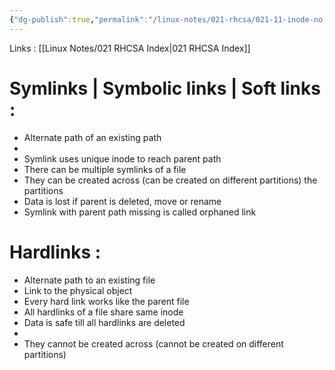 ```yaml
---
{"dg-publish":true,"permalink":"/linux-notes/021-rhcsa/021-11-inode-no-and-sym-links-and-hard-links/021-11-2-symlinks-and-hard-links/","noteIcon":"","created":"2023-10-07T13:47:51.366+05:30","updated":"2023-10-13T17:10:19.487+05:30"}
---
```


Links : [[Linux Notes/021 RHCSA Index\|021 RHCSA Index]]

# Symlinks | Symbolic links | Soft links : 

- Alternate path of an existing path
- <style> .container {font-family: sans-serif; text-align: center;} .button-wrapper button {z-index: 1;height: 40px; width: 100px; margin: 10px;padding: 5px;} .excalidraw .App-menu_top .buttonList { display: flex;} .excalidraw-wrapper { height: 800px; margin: 50px; position: relative;} :root[dir="ltr"] .excalidraw .layer-ui__wrapper .zen-mode-transition.App-menu_bottom--transition-left {transform: none;} </style><script src="https://cdn.jsdelivr.net/npm/react@17/umd/react.production.min.js"></script><script src="https://cdn.jsdelivr.net/npm/react-dom@17/umd/react-dom.production.min.js"></script><script type="text/javascript" src="https://cdn.jsdelivr.net/npm/@excalidraw/excalidraw@0/dist/excalidraw.production.min.js"></script><div id="021-11-2_Symlinks_and_HardLinks_2023-10-08_1322.35.excalidraw.md1"></div><script>(function(){const InitialData={"type":"excalidraw","version":2,"source":"https://github.com/zsviczian/obsidian-excalidraw-plugin/releases/tag/1.9.23","elements":[{"id":"lGddDyvDkFuG1rBP5V0mR","type":"rectangle","x":-405,"y":-114.16143798828125,"width":311.3333740234375,"height":172.66665649414062,"angle":0,"strokeColor":"#1e1e1e","backgroundColor":"transparent","fillStyle":"hachure","strokeWidth":1,"strokeStyle":"solid","roughness":1,"opacity":100,"groupIds":[],"frameId":null,"roundness":{"type":3},"seed":1083755949,"version":86,"versionNonce":1027465955,"isDeleted":false,"boundElements":null,"updated":1696751692586,"link":null,"locked":false},{"id":"D3SKp5KSc0PDzAeFEQOgh","type":"rectangle","x":-281.6666259765625,"y":-58.828094482421875,"width":35.33331298828125,"height":24,"angle":0,"strokeColor":"#1e1e1e","backgroundColor":"transparent","fillStyle":"hachure","strokeWidth":1,"strokeStyle":"solid","roughness":1,"opacity":100,"groupIds":[],"frameId":null,"roundness":{"type":3},"seed":1660267821,"version":49,"versionNonce":674263245,"isDeleted":false,"boundElements":[{"id":"C4kXQ1bVVk2G90tfBpzLV","type":"arrow"}],"updated":1696751692587,"link":null,"locked":false},{"id":"vPT4UFQb","type":"text","x":-285.66668701171875,"y":-89.16146850585938,"width":59.03997802734375,"height":25,"angle":0,"strokeColor":"#1e1e1e","backgroundColor":"transparent","fillStyle":"hachure","strokeWidth":1,"strokeStyle":"solid","roughness":1,"opacity":100,"groupIds":[],"frameId":null,"roundness":null,"seed":454710819,"version":21,"versionNonce":98930307,"isDeleted":false,"boundElements":null,"updated":1696751692587,"link":null,"locked":false,"text":"10 MB","rawText":"10 MB","fontSize":20,"fontFamily":1,"textAlign":"left","verticalAlign":"top","baseline":17,"containerId":null,"originalText":"10 MB","lineHeight":1.25},{"id":"6IqbP8Oe","type":"text","x":132.3333740234375,"y":-64.16146850585938,"width":125.13990783691406,"height":25,"angle":0,"strokeColor":"#1e1e1e","backgroundColor":"transparent","fillStyle":"hachure","strokeWidth":1,"strokeStyle":"solid","roughness":1,"opacity":100,"groupIds":[],"frameId":null,"roundness":null,"seed":902440675,"version":88,"versionNonce":728513955,"isDeleted":false,"boundElements":[{"id":"C4kXQ1bVVk2G90tfBpzLV","type":"arrow"},{"id":"EYmUBriHHqesL93LQnG2H","type":"arrow"},{"id":"RS_g5w8nPDedwQpOxjfNr","type":"arrow"},{"id":"T7pYlOOAEuIsGJRJFzvwq","type":"arrow"}],"updated":1696751870695,"link":null,"locked":false,"text":"/etc/abc.txt","rawText":"/etc/abc.txt","fontSize":20,"fontFamily":1,"textAlign":"left","verticalAlign":"top","baseline":17,"containerId":null,"originalText":"/etc/abc.txt","lineHeight":1.25},{"id":"C4kXQ1bVVk2G90tfBpzLV","type":"arrow","x":120.3333740234375,"y":-47.33215721232915,"width":358,"height":0.8188316199639303,"angle":0,"strokeColor":"#1e1e1e","backgroundColor":"transparent","fillStyle":"hachure","strokeWidth":1,"strokeStyle":"solid","roughness":1,"opacity":100,"groupIds":[],"frameId":null,"roundness":{"type":2},"seed":887121507,"version":142,"versionNonce":1107298755,"isDeleted":false,"boundElements":null,"updated":1696751692588,"link":null,"locked":false,"points":[[0,0],[-358,0.8188316199639303]],"lastCommittedPoint":null,"startBinding":{"elementId":"6IqbP8Oe","focus":-0.32816762292883334,"gap":12},"endBinding":{"elementId":"D3SKp5KSc0PDzAeFEQOgh","focus":0.03114508650204948,"gap":8.66668701171875},"startArrowhead":null,"endArrowhead":"arrow"},{"id":"QsdGzZcc0DnaM6Rr8U6oT","type":"ellipse","x":210.33343505859375,"y":-218.828125,"width":37.33331298828125,"height":35.333343505859375,"angle":0,"strokeColor":"#1e1e1e","backgroundColor":"transparent","fillStyle":"hachure","strokeWidth":1,"strokeStyle":"solid","roughness":1,"opacity":100,"groupIds":[],"frameId":null,"roundness":{"type":2},"seed":1312485293,"version":88,"versionNonce":1870060323,"isDeleted":false,"boundElements":null,"updated":1696751773017,"link":null,"locked":false},{"id":"FKpZ8RpEfHLH6zhKpS5Lr","type":"freedraw","x":216.33343505859375,"y":-186.82810974121094,"width":6.6666259765625,"height":28.666656494140625,"angle":0,"strokeColor":"#1e1e1e","backgroundColor":"transparent","fillStyle":"hachure","strokeWidth":0.5,"strokeStyle":"solid","roughness":1,"opacity":100,"groupIds":[],"frameId":null,"roundness":null,"seed":1269085443,"version":97,"versionNonce":1232671491,"isDeleted":false,"boundElements":null,"updated":1696751790340,"link":null,"locked":false,"points":[[0,0],[-1.33331298828125,2],[-2,2.666656494140625],[-3.33331298828125,5.3333282470703125],[-4,6],[-5.33331298828125,7.3333282470703125],[-6,8.666656494140625],[-6,10],[-6.6666259765625,10.666656494140625],[-6.6666259765625,11.333328247070312],[-6.6666259765625,12],[-6.6666259765625,13.333328247070312],[-6.6666259765625,14.666656494140625],[-6.6666259765625,16],[-6.6666259765625,16.666656494140625],[-6.6666259765625,17.333328247070312],[-6.6666259765625,18.666656494140625],[-6.6666259765625,19.333328247070312],[-6.6666259765625,20],[-6.6666259765625,20.666656494140625],[-6.6666259765625,22],[-6.6666259765625,22.666656494140625],[-6.6666259765625,23.333328247070312],[-6.6666259765625,24.666656494140625],[-6.6666259765625,25.333328247070312],[-6.6666259765625,26],[-6.6666259765625,26.666656494140625],[-6.6666259765625,27.333328247070312],[-6.6666259765625,28],[-6.6666259765625,28.666656494140625],[-6.6666259765625,28.666656494140625]],"pressures":[],"simulatePressure":true,"lastCommittedPoint":[-6.6666259765625,28.666656494140625]},{"id":"NR_4epOSgAmFheqK6_OTx","type":"freedraw","x":243.666748046875,"y":-186.1614532470703,"width":4,"height":30,"angle":0,"strokeColor":"#1e1e1e","backgroundColor":"transparent","fillStyle":"hachure","strokeWidth":0.5,"strokeStyle":"solid","roughness":1,"opacity":100,"groupIds":[],"frameId":null,"roundness":null,"seed":1763240195,"version":74,"versionNonce":1091697027,"isDeleted":false,"boundElements":null,"updated":1696751791630,"link":null,"locked":false,"points":[[0,0],[0.66668701171875,-0.6666717529296875],[1.3333740234375,0],[2,0.6666717529296875],[2.66668701171875,1.3333282470703125],[2.66668701171875,2],[2.66668701171875,2.6666717529296875],[2.66668701171875,3.3333282470703125],[3.3333740234375,4],[3.3333740234375,5.3333282470703125],[3.3333740234375,6],[4,6.6666717529296875],[4,8.666671752929688],[4,9.333328247070312],[4,10.666671752929688],[4,11.333328247070312],[4,12],[4,12.666671752929688],[4,14],[4,14.666671752929688],[4,16.666671752929688],[4,17.333328247070312],[4,18],[4,18.666671752929688],[4,19.333328247070312],[4,20],[4,20.666671752929688],[4,21.333328247070312],[4,22.666671752929688],[4,23.333328247070312],[4,24],[4,25.333328247070312],[4,26],[4,26.666671752929688],[4,27.333328247070312],[4,28.666671752929688],[4,29.333328247070312],[4,29.333328247070312]],"pressures":[],"simulatePressure":true,"lastCommittedPoint":[4,29.333328247070312]},{"id":"EYmUBriHHqesL93LQnG2H","type":"arrow","x":123.66668701171875,"y":-79.49478149414062,"width":317.3333740234375,"height":39.333343505859375,"angle":0,"strokeColor":"#1e1e1e","backgroundColor":"transparent","fillStyle":"hachure","strokeWidth":0.5,"strokeStyle":"solid","roughness":1,"opacity":100,"groupIds":[],"frameId":null,"roundness":{"type":2},"seed":1106472547,"version":240,"versionNonce":41353859,"isDeleted":false,"boundElements":null,"updated":1696751760198,"link":null,"locked":false,"points":[[0,0],[-162.6666259765625,-32.666656494140625],[-317.3333740234375,6.66668701171875]],"lastCommittedPoint":[-304.66668701171875,1.333343505859375],"startBinding":{"elementId":"6IqbP8Oe","focus":0.5396946167447377,"gap":15.33331298828125},"endBinding":null,"startArrowhead":null,"endArrowhead":"arrow"},{"id":"RS_g5w8nPDedwQpOxjfNr","type":"arrow","x":158.3333740234375,"y":-74.828125,"width":364.66668701171875,"height":66,"angle":0,"strokeColor":"#1e1e1e","backgroundColor":"transparent","fillStyle":"hachure","strokeWidth":0.5,"strokeStyle":"solid","roughness":1,"opacity":100,"groupIds":[],"frameId":null,"roundness":{"type":2},"seed":1806163597,"version":222,"versionNonce":291360739,"isDeleted":false,"boundElements":null,"updated":1696751755246,"link":null,"locked":false,"points":[[0,0],[-196.66668701171875,-66],[-364.66668701171875,-14]],"lastCommittedPoint":[-356.66668701171875,-16],"startBinding":{"elementId":"6IqbP8Oe","focus":0.32521382912289465,"gap":10.666656494140625},"endBinding":null,"startArrowhead":null,"endArrowhead":"arrow"},{"id":"2px1x48iNn3uPYMMYblVs","type":"arrow","x":195.666748046875,"y":-180.1614532470703,"width":34.666748046875,"height":80.66667175292969,"angle":0,"strokeColor":"#1e1e1e","backgroundColor":"transparent","fillStyle":"hachure","strokeWidth":0.5,"strokeStyle":"solid","roughness":1,"opacity":100,"groupIds":[],"frameId":null,"roundness":{"type":2},"seed":1733145795,"version":201,"versionNonce":2047576419,"isDeleted":false,"boundElements":null,"updated":1696751814509,"link":null,"locked":false,"points":[[0,0],[-30.66668701171875,31.333343505859375],[-34.666748046875,80.66667175292969]],"lastCommittedPoint":[-34.666748046875,80.66667175292969],"startBinding":null,"endBinding":null,"startArrowhead":null,"endArrowhead":"arrow"},{"id":"smsREch3","type":"text","x":-31,"y":-70.16143798828125,"width":48.23997497558594,"height":25,"angle":0,"strokeColor":"#1e1e1e","backgroundColor":"transparent","fillStyle":"hachure","strokeWidth":0.5,"strokeStyle":"solid","roughness":1,"opacity":100,"groupIds":[],"frameId":null,"roundness":null,"seed":338559757,"version":11,"versionNonce":410679181,"isDeleted":false,"boundElements":null,"updated":1696751826750,"link":null,"locked":false,"text":"8001","rawText":"8001","fontSize":20,"fontFamily":1,"textAlign":"left","verticalAlign":"top","baseline":17,"containerId":null,"originalText":"8001","lineHeight":1.25},{"id":"jTA9xssgsOEMfV1L5DZlK","type":"line","x":136.3333740234375,"y":-28.828125,"width":114,"height":1.33331298828125,"angle":0,"strokeColor":"#1e1e1e","backgroundColor":"transparent","fillStyle":"hachure","strokeWidth":0.5,"strokeStyle":"solid","roughness":1,"opacity":100,"groupIds":[],"frameId":null,"roundness":{"type":2},"seed":327268429,"version":52,"versionNonce":378513475,"isDeleted":false,"boundElements":null,"updated":1696751834653,"link":null,"locked":false,"points":[[0,0],[114,-1.33331298828125]],"lastCommittedPoint":null,"startBinding":null,"endBinding":null,"startArrowhead":null,"endArrowhead":null},{"id":"LrlE4XYw","type":"text","x":168.33331298828125,"y":-21.828125,"width":44.37995910644531,"height":25,"angle":0,"strokeColor":"#1e1e1e","backgroundColor":"transparent","fillStyle":"hachure","strokeWidth":0.5,"strokeStyle":"solid","roughness":1,"opacity":100,"groupIds":[],"frameId":null,"roundness":null,"seed":73038381,"version":15,"versionNonce":1435107373,"isDeleted":false,"boundElements":null,"updated":1696751840096,"link":null,"locked":false,"text":"path","rawText":"path","fontSize":20,"fontFamily":1,"textAlign":"left","verticalAlign":"top","baseline":17,"containerId":null,"originalText":"path","lineHeight":1.25},{"id":"ppdNj2zO","type":"text","x":555,"y":-64.16146850585938,"width":123.67990112304688,"height":25,"angle":0,"strokeColor":"#1e1e1e","backgroundColor":"transparent","fillStyle":"hachure","strokeWidth":0.5,"strokeStyle":"solid","roughness":1,"opacity":100,"groupIds":[],"frameId":null,"roundness":null,"seed":226466029,"version":40,"versionNonce":441856045,"isDeleted":false,"boundElements":[{"id":"T7pYlOOAEuIsGJRJFzvwq","type":"arrow"}],"updated":1696751874392,"link":null,"locked":false,"text":"/usr/abc.txt","rawText":"/usr/abc.txt","fontSize":20,"fontFamily":1,"textAlign":"left","verticalAlign":"top","baseline":17,"containerId":null,"originalText":"/usr/abc.txt","lineHeight":1.25},{"id":"T7pYlOOAEuIsGJRJFzvwq","type":"arrow","x":543,"y":-52.56202202302106,"width":272,"height":2.7634643075155623,"angle":0,"strokeColor":"#1e1e1e","backgroundColor":"transparent","fillStyle":"hachure","strokeWidth":0.5,"strokeStyle":"solid","roughness":1,"opacity":100,"groupIds":[],"frameId":null,"roundness":{"type":2},"seed":1794010381,"version":85,"versionNonce":1358940397,"isDeleted":false,"boundElements":null,"updated":1696751874393,"link":null,"locked":false,"points":[[0,0],[-272,2.7634643075155623]],"lastCommittedPoint":null,"startBinding":{"elementId":"ppdNj2zO","focus":0.12774993274241064,"gap":12},"endBinding":{"elementId":"6IqbP8Oe","focus":0.2006773765268162,"gap":13.526718139648438},"startArrowhead":null,"endArrowhead":"arrow"},{"id":"uVVaila3R7kTrwspefMMe","type":"line","x":562.9999389648438,"y":-34.828125,"width":113.33331298828125,"height":0,"angle":0,"strokeColor":"#1e1e1e","backgroundColor":"transparent","fillStyle":"hachure","strokeWidth":0.5,"strokeStyle":"solid","roughness":1,"opacity":100,"groupIds":[],"frameId":null,"roundness":{"type":2},"seed":2133471661,"version":59,"versionNonce":161364451,"isDeleted":false,"boundElements":null,"updated":1696751881652,"link":null,"locked":false,"points":[[0,0],[113.33331298828125,0]],"lastCommittedPoint":null,"startBinding":null,"endBinding":null,"startArrowhead":null,"endArrowhead":null},{"id":"1D5pl8Rk","type":"text","x":580.6666259765625,"y":-21.494781494140625,"width":61.61993408203125,"height":25,"angle":0,"strokeColor":"#1e1e1e","backgroundColor":"transparent","fillStyle":"hachure","strokeWidth":0.5,"strokeStyle":"solid","roughness":1,"opacity":100,"groupIds":[],"frameId":null,"roundness":null,"seed":948682947,"version":27,"versionNonce":256880195,"isDeleted":false,"boundElements":null,"updated":1696751889602,"link":null,"locked":false,"text":"symlink","rawText":"symlink","fontSize":20,"fontFamily":1,"textAlign":"left","verticalAlign":"top","baseline":17,"containerId":null,"originalText":"symlink","lineHeight":1.25},{"id":"fomzb1Fb","type":"text","x":384.333251953125,"y":-80.828125,"width":45.11997985839844,"height":25,"angle":0,"strokeColor":"#1e1e1e","backgroundColor":"transparent","fillStyle":"hachure","strokeWidth":0.5,"strokeStyle":"solid","roughness":1,"opacity":100,"groupIds":[],"frameId":null,"roundness":null,"seed":740814061,"version":12,"versionNonce":870702029,"isDeleted":false,"boundElements":null,"updated":1696751903932,"link":null,"locked":false,"text":"9001","rawText":"9001","fontSize":20,"fontFamily":1,"textAlign":"left","verticalAlign":"top","baseline":17,"containerId":null,"originalText":"9001","lineHeight":1.25},{"type":"ellipse","version":138,"versionNonce":124915213,"isDeleted":false,"id":"UhaY_zG57ifjzhgYF2Nx-","fillStyle":"hachure","strokeWidth":1,"strokeStyle":"solid","roughness":1,"opacity":100,"angle":0,"x":616.6667175292969,"y":-226.1614532470703,"strokeColor":"#1e1e1e","backgroundColor":"transparent","width":37.33331298828125,"height":35.333343505859375,"seed":1011138147,"groupIds":[],"frameId":null,"roundness":{"type":2},"boundElements":[],"updated":1696751937771,"link":null,"locked":false},{"type":"freedraw","version":161,"versionNonce":1622398573,"isDeleted":false,"id":"fJC1UnyTAuFIl17Ao0J48","fillStyle":"hachure","strokeWidth":0.5,"strokeStyle":"solid","roughness":1,"opacity":100,"angle":0,"x":619.6666259765625,"y":-194.49476623535156,"strokeColor":"#1e1e1e","backgroundColor":"transparent","width":6.6666259765625,"height":28.666656494140625,"seed":1161204845,"groupIds":[],"frameId":null,"roundness":null,"boundElements":[],"updated":1696751944067,"link":null,"locked":false,"points":[[0,0],[-1.33331298828125,2],[-2,2.666656494140625],[-3.33331298828125,5.3333282470703125],[-4,6],[-5.33331298828125,7.3333282470703125],[-6,8.666656494140625],[-6,10],[-6.6666259765625,10.666656494140625],[-6.6666259765625,11.333328247070312],[-6.6666259765625,12],[-6.6666259765625,13.333328247070312],[-6.6666259765625,14.666656494140625],[-6.6666259765625,16],[-6.6666259765625,16.666656494140625],[-6.6666259765625,17.333328247070312],[-6.6666259765625,18.666656494140625],[-6.6666259765625,19.333328247070312],[-6.6666259765625,20],[-6.6666259765625,20.666656494140625],[-6.6666259765625,22],[-6.6666259765625,22.666656494140625],[-6.6666259765625,23.333328247070312],[-6.6666259765625,24.666656494140625],[-6.6666259765625,25.333328247070312],[-6.6666259765625,26],[-6.6666259765625,26.666656494140625],[-6.6666259765625,27.333328247070312],[-6.6666259765625,28],[-6.6666259765625,28.666656494140625],[-6.6666259765625,28.666656494140625]],"lastCommittedPoint":null,"simulatePressure":true,"pressures":[]},{"type":"freedraw","version":129,"versionNonce":111778861,"isDeleted":false,"id":"sm28WSS60-pkUVaMA-Oyr","fillStyle":"hachure","strokeWidth":0.5,"strokeStyle":"solid","roughness":1,"opacity":100,"angle":0,"x":648.6666870117188,"y":-192.4947967529297,"strokeColor":"#1e1e1e","backgroundColor":"transparent","width":4,"height":30,"seed":167795651,"groupIds":[],"frameId":null,"roundness":null,"boundElements":[],"updated":1696751942152,"link":null,"locked":false,"points":[[0,0],[0.66668701171875,-0.6666717529296875],[1.3333740234375,0],[2,0.6666717529296875],[2.66668701171875,1.3333282470703125],[2.66668701171875,2],[2.66668701171875,2.6666717529296875],[2.66668701171875,3.3333282470703125],[3.3333740234375,4],[3.3333740234375,5.3333282470703125],[3.3333740234375,6],[4,6.6666717529296875],[4,8.666671752929688],[4,9.333328247070312],[4,10.666671752929688],[4,11.333328247070312],[4,12],[4,12.666671752929688],[4,14],[4,14.666671752929688],[4,16.666671752929688],[4,17.333328247070312],[4,18],[4,18.666671752929688],[4,19.333328247070312],[4,20],[4,20.666671752929688],[4,21.333328247070312],[4,22.666671752929688],[4,23.333328247070312],[4,24],[4,25.333328247070312],[4,26],[4,26.666671752929688],[4,27.333328247070312],[4,28.666671752929688],[4,29.333328247070312],[4,29.333328247070312]],"lastCommittedPoint":null,"simulatePressure":true,"pressures":[]},{"id":"IfQJFgNCf8WdTzusR4GK1","type":"arrow","x":605,"y":-170.1614532470703,"width":30.66668701171875,"height":76.66667175292969,"angle":0,"strokeColor":"#1e1e1e","backgroundColor":"transparent","fillStyle":"hachure","strokeWidth":0.5,"strokeStyle":"solid","roughness":1,"opacity":100,"groupIds":[],"frameId":null,"roundness":{"type":2},"seed":140042029,"version":86,"versionNonce":2066494093,"isDeleted":false,"boundElements":[],"updated":1696751957189,"link":null,"locked":false,"points":[[0,0],[-30.66668701171875,31.333328247070312],[-30.66668701171875,76.66667175292969]],"lastCommittedPoint":[-24.66668701171875,85.33334350585938],"startBinding":null,"endBinding":null,"startArrowhead":null,"endArrowhead":"arrow"},{"id":"WLevNwtn","type":"text","x":263,"y":-232.16146850585938,"width":5.4199981689453125,"height":25,"angle":0,"strokeColor":"#1e1e1e","backgroundColor":"transparent","fillStyle":"hachure","strokeWidth":0.5,"strokeStyle":"solid","roughness":1,"opacity":100,"groupIds":[],"frameId":null,"roundness":null,"seed":1778116909,"version":14,"versionNonce":2020375341,"isDeleted":false,"boundElements":null,"updated":1696752002693,"link":null,"locked":false,"text":"1","rawText":"1","fontSize":20,"fontFamily":1,"textAlign":"left","verticalAlign":"top","baseline":17,"containerId":null,"originalText":"1","lineHeight":1.25},{"id":"SMEjV3fH","type":"text","x":665,"y":-238.828125,"width":14.239990234375,"height":25,"angle":0,"strokeColor":"#1e1e1e","backgroundColor":"transparent","fillStyle":"hachure","strokeWidth":0.5,"strokeStyle":"solid","roughness":1,"opacity":100,"groupIds":[],"frameId":null,"roundness":null,"seed":756523683,"version":36,"versionNonce":1871147331,"isDeleted":false,"boundElements":null,"updated":1696752006512,"link":null,"locked":false,"text":"2","rawText":"2","fontSize":20,"fontFamily":1,"textAlign":"left","verticalAlign":"top","baseline":17,"containerId":null,"originalText":"2","lineHeight":1.25},{"id":"4MKReTWY","type":"text","x":569.3333129882812,"y":-151.328125,"width":10,"height":25,"angle":0,"strokeColor":"#1e1e1e","backgroundColor":"transparent","fillStyle":"hachure","strokeWidth":0.5,"strokeStyle":"solid","roughness":1,"opacity":100,"groupIds":[],"frameId":null,"roundness":null,"seed":1465740429,"version":2,"versionNonce":1703567779,"isDeleted":true,"boundElements":null,"updated":1696751955313,"link":null,"locked":false,"text":"","rawText":"","fontSize":20,"fontFamily":1,"textAlign":"center","verticalAlign":"middle","baseline":17,"containerId":"IfQJFgNCf8WdTzusR4GK1","originalText":"","lineHeight":1.25},{"id":"l7zEF54L","type":"text","x":289.6666259765625,"y":-248.828125,"width":10,"height":25,"angle":0,"strokeColor":"#1e1e1e","backgroundColor":"transparent","fillStyle":"hachure","strokeWidth":0.5,"strokeStyle":"solid","roughness":1,"opacity":100,"groupIds":[],"frameId":null,"roundness":null,"seed":1020310531,"version":2,"versionNonce":859571213,"isDeleted":true,"boundElements":null,"updated":1696751973828,"link":null,"locked":false,"text":"","rawText":"","fontSize":20,"fontFamily":1,"textAlign":"left","verticalAlign":"top","baseline":17,"containerId":null,"originalText":"","lineHeight":1.25},{"id":"J_WvVsWosAwU-pX9mvLci","type":"ellipse","x":311,"y":-238.828125,"width":26.079986572265625,"height":49,"angle":0,"strokeColor":"#1e1e1e","backgroundColor":"transparent","fillStyle":"hachure","strokeWidth":0.5,"strokeStyle":"solid","roughness":1,"opacity":100,"groupIds":[],"frameId":null,"roundness":{"type":2},"seed":132837091,"version":217,"versionNonce":95488323,"isDeleted":true,"boundElements":[{"type":"text","id":"B3vdNgFL"}],"updated":1696751991760,"link":null,"locked":false},{"id":"B3vdNgFL","type":"text","x":321.1093265224086,"y":-226.6522411390704,"width":5.4199981689453125,"height":25,"angle":0,"strokeColor":"#1e1e1e","backgroundColor":"transparent","fillStyle":"hachure","strokeWidth":0.5,"strokeStyle":"solid","roughness":1,"opacity":100,"groupIds":[],"frameId":null,"roundness":null,"seed":919793571,"version":50,"versionNonce":816930925,"isDeleted":true,"boundElements":null,"updated":1696751991760,"link":null,"locked":false,"text":"1","rawText":"1","fontSize":20,"fontFamily":1,"textAlign":"center","verticalAlign":"middle","baseline":17,"containerId":"J_WvVsWosAwU-pX9mvLci","originalText":"1","lineHeight":1.25}],"appState":{"theme":"dark","viewBackgroundColor":"#ffffff","currentItemStrokeColor":"#1e1e1e","currentItemBackgroundColor":"transparent","currentItemFillStyle":"hachure","currentItemStrokeWidth":0.5,"currentItemStrokeStyle":"solid","currentItemRoughness":1,"currentItemOpacity":100,"currentItemFontFamily":1,"currentItemFontSize":20,"currentItemTextAlign":"left","currentItemStartArrowhead":null,"currentItemEndArrowhead":"arrow","scrollX":9.3333740234375,"scrollY":431.171875,"zoom":{"value":1},"currentItemRoundness":"round","gridSize":null,"gridColor":{"Bold":"#C9C9C9FF","Regular":"#EDEDEDFF"},"currentStrokeOptions":null,"previousGridSize":null,"frameRendering":{"enabled":true,"clip":true,"name":true,"outline":true}},"files":{}};InitialData.scrollToContent=true;App=()=>{const e=React.useRef(null),t=React.useRef(null),[n,i]=React.useState({width:void 0,height:void 0});return React.useEffect(()=>{i({width:t.current.getBoundingClientRect().width,height:t.current.getBoundingClientRect().height});const e=()=>{i({width:t.current.getBoundingClientRect().width,height:t.current.getBoundingClientRect().height})};return window.addEventListener("resize",e),()=>window.removeEventListener("resize",e)},[t]),React.createElement(React.Fragment,null,React.createElement("div",{className:"excalidraw-wrapper",ref:t},React.createElement(ExcalidrawLib.Excalidraw,{ref:e,width:n.width,height:n.height,initialData:InitialData,viewModeEnabled:!0,zenModeEnabled:!0,gridModeEnabled:!1})))},excalidrawWrapper=document.getElementById("021-11-2_Symlinks_and_HardLinks_2023-10-08_1322.35.excalidraw.md1");ReactDOM.render(React.createElement(App),excalidrawWrapper);})();</script>
- Symlink uses unique inode to reach parent path
- There can be multiple symlinks of a file
- They can be created across (can be created on different partitions) the partitions
- Data is lost if parent is deleted, move or rename
- Symlink with parent path missing is called orphaned link

# Hardlinks :

- Alternate path to an existing file
- Link to the physical object
- Every hard link works like the parent file
- All hardlinks of a file share same inode
- Data is safe till all hardlinks are deleted
- <div id="021-11-2_Symlinks_and_HardLinks_2023-10-08_1330.54.excalidraw.md2"></div><script>(function(){const InitialData={"type":"excalidraw","version":2,"source":"https://github.com/zsviczian/obsidian-excalidraw-plugin/releases/tag/1.9.23","elements":[{"id":"hhv3qu2M","type":"text","x":-341.66662597656256,"y":-109.49481201171875,"width":111.17990112304688,"height":25,"angle":0,"strokeColor":"#1e1e1e","backgroundColor":"transparent","fillStyle":"hachure","strokeWidth":1,"strokeStyle":"solid","roughness":1,"opacity":100,"groupIds":[],"frameId":null,"roundness":null,"seed":1380534115,"version":55,"versionNonce":886637603,"isDeleted":false,"boundElements":[{"id":"NsnP8PzOLg7t-d8mFyH1X","type":"arrow"},{"id":"pPr474wzijKyycKir0Lno","type":"arrow"}],"updated":1696752262697,"link":null,"locked":false,"text":"/lib/xyz.txt","rawText":"/lib/xyz.txt","fontSize":20,"fontFamily":1,"textAlign":"left","verticalAlign":"top","baseline":17,"containerId":null,"originalText":"/lib/xyz.txt","lineHeight":1.25},{"id":"Tl6LVOhV","type":"text","x":-232.66656494140625,"y":47.83856201171875,"width":82.77992248535156,"height":25,"angle":0,"strokeColor":"#1e1e1e","backgroundColor":"transparent","fillStyle":"hachure","strokeWidth":1,"strokeStyle":"solid","roughness":1,"opacity":100,"groupIds":[],"frameId":null,"roundness":null,"seed":54222829,"version":60,"versionNonce":1032009421,"isDeleted":false,"boundElements":[{"id":"7f5w3rjtNvt7nFy0H6Iir","type":"arrow"},{"id":"pPr474wzijKyycKir0Lno","type":"arrow"}],"updated":1696752266061,"link":null,"locked":false,"text":"hardlinks","rawText":"hardlinks","fontSize":20,"fontFamily":1,"textAlign":"left","verticalAlign":"top","baseline":17,"containerId":null,"originalText":"hardlinks","lineHeight":1.25},{"id":"x92kc27w","type":"text","x":-5.6666259765625,"y":106.17190551757812,"width":123.67990112304688,"height":25,"angle":0,"strokeColor":"#1e1e1e","backgroundColor":"transparent","fillStyle":"hachure","strokeWidth":1,"strokeStyle":"solid","roughness":1,"opacity":100,"groupIds":[],"frameId":null,"roundness":null,"seed":44008557,"version":45,"versionNonce":1912311501,"isDeleted":false,"boundElements":[{"id":"tYVxRnkDO-iQnb1lJyebo","type":"arrow"},{"id":"7f5w3rjtNvt7nFy0H6Iir","type":"arrow"}],"updated":1696752225369,"link":null,"locked":false,"text":"/usr/abc.txt","rawText":"/usr/abc.txt","fontSize":20,"fontFamily":1,"textAlign":"left","verticalAlign":"top","baseline":17,"containerId":null,"originalText":"/usr/abc.txt","lineHeight":1.25},{"id":"iEoGHJvL","type":"text","x":331.38096400669656,"y":-102.44715663364957,"width":125.13990783691406,"height":25,"angle":0,"strokeColor":"#1e1e1e","backgroundColor":"transparent","fillStyle":"hachure","strokeWidth":1,"strokeStyle":"solid","roughness":1,"opacity":100,"groupIds":[],"frameId":null,"roundness":null,"seed":119997891,"version":197,"versionNonce":160190445,"isDeleted":false,"boundElements":[{"id":"k778pdL4EcGL6Mm1Evyv1","type":"arrow"}],"updated":1696752205272,"link":null,"locked":false,"text":"/etc/abc.txt","rawText":"/etc/abc.txt","fontSize":20,"fontFamily":1,"textAlign":"left","verticalAlign":"top","baseline":17,"containerId":null,"originalText":"/etc/abc.txt","lineHeight":1.25},{"id":"mFx9pesaxAaHE-mDsmatn","type":"rectangle","x":-62.33331298828125,"y":-160.82810974121094,"width":248.66668701171875,"height":150.00001525878906,"angle":0,"strokeColor":"#1e1e1e","backgroundColor":"transparent","fillStyle":"hachure","strokeWidth":1,"strokeStyle":"solid","roughness":1,"opacity":100,"groupIds":[],"frameId":null,"roundness":{"type":3},"seed":12612653,"version":130,"versionNonce":781362371,"isDeleted":false,"boundElements":null,"updated":1696752123058,"link":null,"locked":false},{"id":"BPiceOjszW30-KLNZSzOG","type":"rectangle","x":37.666748046875,"y":-110.828125,"width":36,"height":24.66668701171875,"angle":0,"strokeColor":"#1e1e1e","backgroundColor":"transparent","fillStyle":"hachure","strokeWidth":1,"strokeStyle":"solid","roughness":1,"opacity":100,"groupIds":[],"frameId":null,"roundness":{"type":3},"seed":1812669069,"version":87,"versionNonce":502501517,"isDeleted":false,"boundElements":[{"id":"k778pdL4EcGL6Mm1Evyv1","type":"arrow"},{"id":"NsnP8PzOLg7t-d8mFyH1X","type":"arrow"},{"id":"tYVxRnkDO-iQnb1lJyebo","type":"arrow"}],"updated":1696752217648,"link":null,"locked":false},{"id":"k51OT06W","type":"text","x":30.333251953125,"y":-134.328125,"width":47.23197937011719,"height":20,"angle":0,"strokeColor":"#1e1e1e","backgroundColor":"transparent","fillStyle":"hachure","strokeWidth":1,"strokeStyle":"solid","roughness":1,"opacity":100,"groupIds":[],"frameId":null,"roundness":null,"seed":1828891779,"version":26,"versionNonce":352881997,"isDeleted":false,"boundElements":null,"updated":1696752150719,"link":null,"locked":false,"text":"10 MB","rawText":"10 MB","fontSize":16,"fontFamily":1,"textAlign":"left","verticalAlign":"top","baseline":14,"containerId":null,"originalText":"10 MB","lineHeight":1.25},{"id":"-MPQuzn4p8ur78MFgGv_e","type":"line","x":330.73670196533214,"y":-73.6562271118164,"width":134,"height":0.66668701171875,"angle":0,"strokeColor":"#1e1e1e","backgroundColor":"transparent","fillStyle":"hachure","strokeWidth":1,"strokeStyle":"solid","roughness":1,"opacity":100,"groupIds":[],"frameId":null,"roundness":{"type":2},"seed":419181037,"version":43,"versionNonce":972475395,"isDeleted":false,"boundElements":null,"updated":1696752193987,"link":null,"locked":false,"points":[[0,0],[134,0.66668701171875]],"lastCommittedPoint":null,"startBinding":null,"endBinding":null,"startArrowhead":null,"endArrowhead":null},{"id":"BFEVmgf8","type":"text","x":379.40332794189464,"y":-59.656227111816406,"width":35.50396728515625,"height":20,"angle":0,"strokeColor":"#1e1e1e","backgroundColor":"transparent","fillStyle":"hachure","strokeWidth":1,"strokeStyle":"solid","roughness":1,"opacity":100,"groupIds":[],"frameId":null,"roundness":null,"seed":1338466925,"version":5,"versionNonce":951582051,"isDeleted":false,"boundElements":null,"updated":1696752198270,"link":null,"locked":false,"text":"path","rawText":"path","fontSize":16,"fontFamily":1,"textAlign":"left","verticalAlign":"top","baseline":14,"containerId":null,"originalText":"path","lineHeight":1.25},{"id":"k778pdL4EcGL6Mm1Evyv1","type":"arrow","x":320.07007598876953,"y":-91.6562271118164,"width":233.3333740234375,"height":3.33331298828125,"angle":0,"strokeColor":"#1e1e1e","backgroundColor":"transparent","fillStyle":"hachure","strokeWidth":1,"strokeStyle":"solid","roughness":1,"opacity":100,"groupIds":[],"frameId":null,"roundness":{"type":2},"seed":2053914787,"version":31,"versionNonce":1689635405,"isDeleted":false,"boundElements":null,"updated":1696752205272,"link":null,"locked":false,"points":[[0,0],[-233.3333740234375,-3.33331298828125]],"lastCommittedPoint":null,"startBinding":{"elementId":"iEoGHJvL","focus":0.04880123806247436,"gap":11.310888017927027},"endBinding":{"elementId":"BPiceOjszW30-KLNZSzOG","focus":0.24315089983332677,"gap":13.069953918457031},"startArrowhead":null,"endArrowhead":"arrow"},{"id":"NsnP8PzOLg7t-d8mFyH1X","type":"arrow","x":-215.26329803466808,"y":-95.19393159808517,"width":240.0000000000001,"height":2.722150758684535,"angle":0,"strokeColor":"#1e1e1e","backgroundColor":"transparent","fillStyle":"hachure","strokeWidth":1,"strokeStyle":"solid","roughness":1,"opacity":100,"groupIds":[],"frameId":null,"roundness":{"type":2},"seed":1986619459,"version":120,"versionNonce":79873123,"isDeleted":false,"boundElements":null,"updated":1696752262892,"link":null,"locked":false,"points":[[0,0],[240.0000000000001,2.722150758684535]],"lastCommittedPoint":null,"startBinding":{"elementId":"hhv3qu2M","focus":0.0759824596030786,"gap":15.2234268188476},"endBinding":{"elementId":"BPiceOjszW30-KLNZSzOG","focus":-0.508380132380776,"gap":12.930046081542969},"startArrowhead":null,"endArrowhead":"arrow"},{"id":"tYVxRnkDO-iQnb1lJyebo","type":"arrow","x":60.07001495361328,"y":95.0104598999024,"width":2.66668701171875,"height":166.6666870117188,"angle":0,"strokeColor":"#1e1e1e","backgroundColor":"transparent","fillStyle":"hachure","strokeWidth":1,"strokeStyle":"solid","roughness":1,"opacity":100,"groupIds":[],"frameId":null,"roundness":{"type":2},"seed":1960169091,"version":41,"versionNonce":110485037,"isDeleted":false,"boundElements":null,"updated":1696752217648,"link":null,"locked":false,"points":[[0,0],[-2.66668701171875,-166.6666870117188]],"lastCommittedPoint":null,"startBinding":{"elementId":"x92kc27w","focus":0.06891166415377777,"gap":11.161445617675724},"endBinding":{"elementId":"BPiceOjszW30-KLNZSzOG","focus":-0.07183248551199496,"gap":14.505210876464844},"startArrowhead":null,"endArrowhead":"arrow"},{"id":"7f5w3rjtNvt7nFy0H6Iir","type":"arrow","x":-133.99692931336546,"y":74.29934254637841,"width":119.4025284813963,"height":31.671169948357445,"angle":0,"strokeColor":"#1e1e1e","backgroundColor":"transparent","fillStyle":"hachure","strokeWidth":1,"strokeStyle":"solid","roughness":1,"opacity":100,"groupIds":[],"frameId":null,"roundness":{"type":2},"seed":1650784867,"version":118,"versionNonce":173254541,"isDeleted":false,"boundElements":null,"updated":1696752266063,"link":null,"locked":false,"points":[[0,0],[119.4025284813963,31.671169948357445]],"lastCommittedPoint":null,"startBinding":{"elementId":"Tl6LVOhV","focus":-0.05184704872732059,"gap":15.956718444824162},"endBinding":{"elementId":"x92kc27w","focus":-0.20999780546843516,"gap":8.930046081542969},"startArrowhead":null,"endArrowhead":"arrow"},{"id":"pPr474wzijKyycKir0Lno","type":"arrow","x":-231.22716736134947,"y":34.34380340576172,"width":37.76216434234607,"height":110.00006103515625,"angle":0,"strokeColor":"#1e1e1e","backgroundColor":"transparent","fillStyle":"hachure","strokeWidth":1,"strokeStyle":"solid","roughness":1,"opacity":100,"groupIds":[],"frameId":null,"roundness":{"type":2},"seed":827082787,"version":186,"versionNonce":1691281485,"isDeleted":false,"boundElements":null,"updated":1696752266064,"link":null,"locked":false,"points":[[0,0],[-37.76216434234607,-110.00006103515625]],"lastCommittedPoint":null,"startBinding":{"elementId":"Tl6LVOhV","focus":-0.6797589535119815,"gap":13.494758605957028},"endBinding":{"elementId":"hhv3qu2M","focus":-0.1630227841212377,"gap":8.838554382324219},"startArrowhead":null,"endArrowhead":"arrow"},{"id":"zANFTTp5","type":"text","x":-139.93004608154303,"y":-113.32288360595703,"width":38.59197998046875,"height":20,"angle":0,"strokeColor":"#1e1e1e","backgroundColor":"transparent","fillStyle":"hachure","strokeWidth":1,"strokeStyle":"solid","roughness":1,"opacity":100,"groupIds":[],"frameId":null,"roundness":null,"seed":1380988931,"version":28,"versionNonce":7069357,"isDeleted":false,"boundElements":null,"updated":1696752253136,"link":null,"locked":false,"text":"8001","rawText":"8001","fontSize":16,"fontFamily":1,"textAlign":"left","verticalAlign":"top","baseline":14,"containerId":null,"originalText":"8001","lineHeight":1.25},{"id":"iynJsp06","type":"text","x":221.40332794189453,"y":-115.6562271118164,"width":38.59197998046875,"height":20,"angle":0,"strokeColor":"#1e1e1e","backgroundColor":"transparent","fillStyle":"hachure","strokeWidth":1,"strokeStyle":"solid","roughness":1,"opacity":100,"groupIds":[],"frameId":null,"roundness":null,"seed":472652525,"version":5,"versionNonce":565529827,"isDeleted":false,"boundElements":null,"updated":1696752247238,"link":null,"locked":false,"text":"8001","rawText":"8001","fontSize":16,"fontFamily":1,"textAlign":"left","verticalAlign":"top","baseline":14,"containerId":null,"originalText":"8001","lineHeight":1.25},{"id":"e8H8Ca8aW9CSk5eoIvdJD","type":"diamond","x":51,"y":-97.49478149414062,"width":33.3333740234375,"height":23.333343505859375,"angle":0,"strokeColor":"#1e1e1e","backgroundColor":"transparent","fillStyle":"hachure","strokeWidth":1,"strokeStyle":"solid","roughness":1,"opacity":100,"groupIds":[],"frameId":null,"roundness":{"type":2},"seed":1340938061,"version":30,"versionNonce":347582509,"isDeleted":true,"boundElements":null,"updated":1696752130444,"link":null,"locked":false}],"appState":{"theme":"dark","viewBackgroundColor":"#ffffff","currentItemStrokeColor":"#1e1e1e","currentItemBackgroundColor":"transparent","currentItemFillStyle":"hachure","currentItemStrokeWidth":1,"currentItemStrokeStyle":"solid","currentItemRoughness":1,"currentItemOpacity":100,"currentItemFontFamily":1,"currentItemFontSize":16,"currentItemTextAlign":"left","currentItemStartArrowhead":null,"currentItemEndArrowhead":"arrow","scrollX":438.5966720581056,"scrollY":311.99997711181646,"zoom":{"value":0.9999999999999998},"currentItemRoundness":"round","gridSize":null,"gridColor":{"Bold":"#C9C9C9FF","Regular":"#EDEDEDFF"},"currentStrokeOptions":null,"previousGridSize":null,"frameRendering":{"enabled":true,"clip":true,"name":true,"outline":true}},"files":{}};InitialData.scrollToContent=true;App=()=>{const e=React.useRef(null),t=React.useRef(null),[n,i]=React.useState({width:void 0,height:void 0});return React.useEffect(()=>{i({width:t.current.getBoundingClientRect().width,height:t.current.getBoundingClientRect().height});const e=()=>{i({width:t.current.getBoundingClientRect().width,height:t.current.getBoundingClientRect().height})};return window.addEventListener("resize",e),()=>window.removeEventListener("resize",e)},[t]),React.createElement(React.Fragment,null,React.createElement("div",{className:"excalidraw-wrapper",ref:t},React.createElement(ExcalidrawLib.Excalidraw,{ref:e,width:n.width,height:n.height,initialData:InitialData,viewModeEnabled:!0,zenModeEnabled:!0,gridModeEnabled:!1})))},excalidrawWrapper=document.getElementById("021-11-2_Symlinks_and_HardLinks_2023-10-08_1330.54.excalidraw.md2");ReactDOM.render(React.createElement(App),excalidrawWrapper);})();</script>
- They cannot be created across (cannot be created on different partitions)


